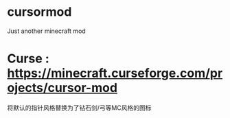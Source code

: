 # cursormod
Just another minecraft mod

Curse : https://minecraft.curseforge.com/projects/cursor-mod
============================================================================
将默认的指针风格替换为了钻石剑/弓等MC风格的图标
